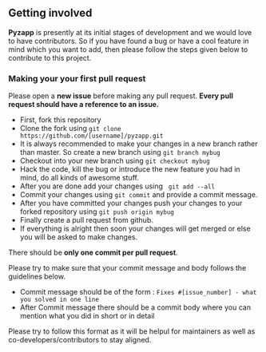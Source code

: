 ## Getting involved

**Pyzapp** is presently at its initial stages of development and we would love to have
contributors. So if you have found a bug or have a cool feature in mind which you want to
add, then please follow the steps given below to contribute to this project.

### Making your your first pull request

Please open a **new issue** before making any pull request. **Every pull request should
have a reference to an issue.**

- First, fork this repository
- Clone the fork using ``` git clone https://github.com/[username]/pyzapp.git ```
- It is always recommended to make your changes in a new branch rather than master.
  So create a new branch using ``` git branch mybug ```
- Checkout into your new branch using ``` git checkout mybug ```
- Hack the code, kill the bug or introduce the new feature you had in mind,
  do all kinds of awesome stuff.
- After you are done add your changes using ``` git add --all```
- Commit your changes using ``` git commit ``` and provide a commit message.
- After you have committed your changes push your changes to your forked repository
  using ``` git push origin mybug ```
- Finally create a pull request from github.
- If everything is alright then soon your changes will get merged or else you will
  be asked to make changes.

There should be **only one commit per pull request**.

Please try to make sure that your commit message and body follows the
guidelines below.

- Commit message should be of the form : ``` Fixes #[issue_number] - what you solved in one line ```
- After Commit message there should be a commit body where you can mention what you
  did in short or in detail

Please try to follow this format as it will be helpul for maintainers as well as co-developers/contributors
to stay aligned.

